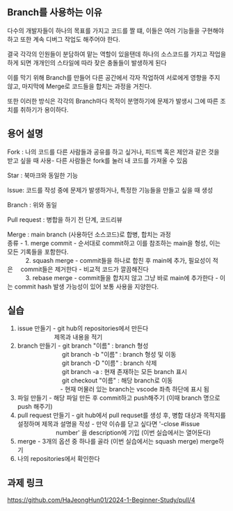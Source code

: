## Branch를 사용하는 이유
다수의 개발자들이 하나의 목표를 가지고 코드를 짤 떄, 
이들은 여러 기능들을 구현해야 하고 또한 계속 디버그 작업도 해주어야 한다.

결국 각각의 인원들이 분담하여 맡는 역할이 있을탠데 하나의 소스코드를 가지고 작업을 하게 되면
개개인의 스타일에 따라 잦은 충돌들이 발생하게 된다

이를 막기 위해 Branch를 만들어 다른 공간에서 각자 작업하여 서로에게 영향을 주지 않고, 마지막에 Merge로 코드들을 합치는 과정을 거친다.

또한 이러한 방식은 각각의 Branch마다 목적이 분명하기에 문제가 발생시 그에 따른 조치를 취하기가 용이하다.

## 용어 설명
Fork : 나의 코드를 다른 사람들과 공유를 하고 싶거나, 피드백 혹은 제안과 같은 것을 받고 싶을 때 사용- 다른 사람들은 fork를 눌러 내 코드를 가져올 수 있음

Star : 북마크와 동일한 기능

Issue: 코드를 작성 중에 문제가 발생하거나, 특정한 기능들을 만들고 싶을 때 생성

Branch : 위와 동일

Pull request : 병합을 하기 전 단계, 코드리뷰

Merge : main branch (사용하던 소스코드)로 합병, 합치는 과정 <br/>
종류 - 1. merge commit - 순서대로 commit하고 이를 참조하는 main을 형성,  이는 모든 기록들을 포함한다. <br/>
   2. squash merge - commit들을 하나로 합친 후 main에 추가, 필요성이 적은  commit들은  제거한다 - 비교적 코드가 깔끔해진다 <br/>
   3. rebase merge - commit들을 합치지 않고 그냥 바로 main에 추가한다 - 이는 commit hash 발생 가능성이 있어 보통 사용을 지양한다.

## 실습
1. issue 만들기 - git hub의 repositories에서 만든다 <br/>
      제목과 내용을 적기
2. branch 만들기 - git branch "이름" : branch 형성 <br/>
        git branch -b "이름" : branch 형성 및 이동 <br/>
        git branch -D "이름" : branch 삭제 <br/>
        git branch -a : 현재 존재하는 모든 branch 표시 <br/>
        git checkout "이름" : 해당 branch로 이동 <br/>
       - 현재 머물러 있는 branch는 vscode 좌측 하단에 표시 됨
3. 파일 만들기 - 해당 파일 만든 후 commit하고 push해주기 (이때 branch 명으로 push 해주기)
4. pull request 만들기 - git hub에서 pull requset를 생성 후, 병합 대상과 목적지를 설정하며 제목과 설명을 작성 - 만약 이슈를 닫고 싶다면 '-close #issue             number' 을 description에 기입 (이번 실습에서는 열어둔다)
5. merge - 3개의 옵션 중 하나를 골라 (이번 실습에서는 squash merge) merge하기
6. 나의 repositories에서 확인한다

## 과제 링크
https://github.com/HaJeongHun01/2024-1-Beginner-Study/pull/4